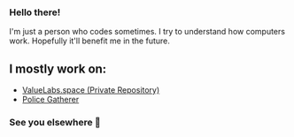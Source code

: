 ### Hello there!
I'm just a person who codes sometimes.
I try to understand how computers work.
Hopefully it'll benefit me in the future.
## I mostly work on:
- [ValueLabs.space (Private Repository)](https://valuelabs.space)
- [Police Gatherer](https://github.com/EmilRid/PoliceGatherer)
### See you elsewhere 👋